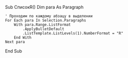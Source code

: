 Sub СписокR()
    Dim para As Paragraph

    ' Проходим по каждому абзацу в выделении
    For Each para In Selection.Paragraphs
        With para.Range.ListFormat
            .ApplyBulletDefault
            .ListTemplate.ListLevels(1).NumberFormat = "R"
        End With
    Next para
End Sub
